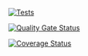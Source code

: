 [![Tests](https://github.com/Marcant97/P12-PE103/actions/workflows/node.js.yml/badge.svg)](https://github.com/Marcant97/P12-PE103/actions/workflows/node.js.yml)

[![Quality Gate Status](https://sonarcloud.io/api/project_badges/measure?project=Marcant97_P12-PE103&metric=alert_status)](https://sonarcloud.io/summary/new_code?id=Marcant97_P12-PE103)

[![Coverage Status](https://coveralls.io/repos/github/Marcant97/P12-PE103/badge.svg?branch=main)](https://coveralls.io/github/Marcant97/P12-PE103?branch=main)
